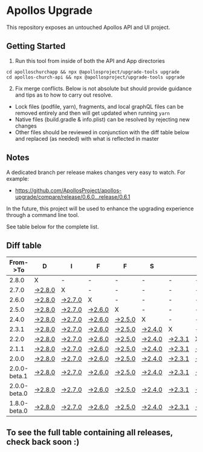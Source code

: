 # Apollos Upgrade

This repository exposes an untouched Apollos API and UI project.

## Getting Started

1. Run this tool from inside of both the API and App directories

```
cd apolloschurchapp && npx @apollosproject/upgrade-tools upgrade
cd apollos-church-api && npx @apollosproject/upgrade-tools upgrade
```

2. Fix merge conflicts. Below is not absolute but should provide guidance and tips as to how to carry out resolve.
* Lock files (podfile, yarn), fragments, and local graphQL files can be removed entirely and then will get updated when running `yarn`
* Native files (build.gradle & info.plist) can be resolved by rejecting new changes
* Other files should be reviewed in conjunction with the diff table below and replaced (as needed) with what is reflected in master

## Notes

A dedicated branch per release makes changes very easy
to watch. For example:

* https://github.com/ApollosProject/apollos-upgrade/compare/release/0.6.0...release/0.6.1

In the future, this project will be used to enhance the upgrading experience through a command line tool.

See table below for the complete list.

## Diff table

| From->To     | D                                                                                                        | I                                                                                                        | F                                                                                                        | F                                                                                                        | S                                                                                                        |                                                                                                          | =                                                                                                        | =                                                                                                        |                                                                                                          | F                                                                                                                      | U                                                                                                                      | N   |
| ------------ | -------------------------------------------------------------------------------------------------------- | -------------------------------------------------------------------------------------------------------- | -------------------------------------------------------------------------------------------------------- | -------------------------------------------------------------------------------------------------------- | -------------------------------------------------------------------------------------------------------- | -------------------------------------------------------------------------------------------------------- | -------------------------------------------------------------------------------------------------------- | -------------------------------------------------------------------------------------------------------- | -------------------------------------------------------------------------------------------------------- | ---------------------------------------------------------------------------------------------------------------------- | ---------------------------------------------------------------------------------------------------------------------- | --- |
| 2.8.0        | X                                                                                                        | -                                                                                                        | -                                                                                                        | -                                                                                                        | -                                                                                                        | -                                                                                                        | -                                                                                                        | -                                                                                                        | -                                                                                                        | -                                                                                                                      | -                                                                                                                      | -   |
| 2.7.0        | [->2.8.0](https://github.com/ApollosProject/apollos-upgrade/compare/release/2.7.0..release/2.8.0)        | X                                                                                                        | -                                                                                                        | -                                                                                                        | -                                                                                                        | -                                                                                                        | -                                                                                                        | -                                                                                                        | -                                                                                                        | -                                                                                                                      | -                                                                                                                      | -   |
| 2.6.0        | [->2.8.0](https://github.com/ApollosProject/apollos-upgrade/compare/release/2.6.0..release/2.8.0)        | [->2.7.0](https://github.com/ApollosProject/apollos-upgrade/compare/release/2.6.0..release/2.7.0)        | X                                                                                                        | -                                                                                                        | -                                                                                                        | -                                                                                                        | -                                                                                                        | -                                                                                                        | -                                                                                                        | -                                                                                                                      | -                                                                                                                      | -   |
| 2.5.0        | [->2.8.0](https://github.com/ApollosProject/apollos-upgrade/compare/release/2.5.0..release/2.8.0)        | [->2.7.0](https://github.com/ApollosProject/apollos-upgrade/compare/release/2.5.0..release/2.7.0)        | [->2.6.0](https://github.com/ApollosProject/apollos-upgrade/compare/release/2.5.0..release/2.6.0)        | X                                                                                                        | -                                                                                                        | -                                                                                                        | -                                                                                                        | -                                                                                                        | -                                                                                                        | -                                                                                                                      | -                                                                                                                      | -   |
| 2.4.0        | [->2.8.0](https://github.com/ApollosProject/apollos-upgrade/compare/release/2.4.0..release/2.8.0)        | [->2.7.0](https://github.com/ApollosProject/apollos-upgrade/compare/release/2.4.0..release/2.7.0)        | [->2.6.0](https://github.com/ApollosProject/apollos-upgrade/compare/release/2.4.0..release/2.6.0)        | [->2.5.0](https://github.com/ApollosProject/apollos-upgrade/compare/release/2.4.0..release/2.5.0)        | X                                                                                                        | -                                                                                                        | -                                                                                                        | -                                                                                                        | -                                                                                                        | -                                                                                                                      | -                                                                                                                      | -   |
| 2.3.1        | [->2.8.0](https://github.com/ApollosProject/apollos-upgrade/compare/release/2.3.1..release/2.8.0)        | [->2.7.0](https://github.com/ApollosProject/apollos-upgrade/compare/release/2.3.1..release/2.7.0)        | [->2.6.0](https://github.com/ApollosProject/apollos-upgrade/compare/release/2.3.1..release/2.6.0)        | [->2.5.0](https://github.com/ApollosProject/apollos-upgrade/compare/release/2.3.1..release/2.5.0)        | [->2.4.0](https://github.com/ApollosProject/apollos-upgrade/compare/release/2.3.1..release/2.4.0)        | X                                                                                                        | -                                                                                                        | -                                                                                                        | -                                                                                                        | -                                                                                                                      | -                                                                                                                      | -   |
| 2.2.0        | [->2.8.0](https://github.com/ApollosProject/apollos-upgrade/compare/release/2.2.0..release/2.8.0)        | [->2.7.0](https://github.com/ApollosProject/apollos-upgrade/compare/release/2.2.0..release/2.7.0)        | [->2.6.0](https://github.com/ApollosProject/apollos-upgrade/compare/release/2.2.0..release/2.6.0)        | [->2.5.0](https://github.com/ApollosProject/apollos-upgrade/compare/release/2.2.0..release/2.5.0)        | [->2.4.0](https://github.com/ApollosProject/apollos-upgrade/compare/release/2.2.0..release/2.4.0)        | [->2.3.1](https://github.com/ApollosProject/apollos-upgrade/compare/release/2.2.0..release/2.3.1)        | X                                                                                                        | -                                                                                                        | -                                                                                                        | -                                                                                                                      | -                                                                                                                      | -   |
| 2.1.1        | [->2.8.0](https://github.com/ApollosProject/apollos-upgrade/compare/release/2.1.1..release/2.8.0)        | [->2.7.0](https://github.com/ApollosProject/apollos-upgrade/compare/release/2.1.1..release/2.7.0)        | [->2.6.0](https://github.com/ApollosProject/apollos-upgrade/compare/release/2.1.1..release/2.6.0)        | [->2.5.0](https://github.com/ApollosProject/apollos-upgrade/compare/release/2.1.1..release/2.5.0)        | [->2.4.0](https://github.com/ApollosProject/apollos-upgrade/compare/release/2.1.1..release/2.4.0)        | [->2.3.1](https://github.com/ApollosProject/apollos-upgrade/compare/release/2.1.1..release/2.3.1)        | [->2.2.0](https://github.com/ApollosProject/apollos-upgrade/compare/release/2.1.1..release/2.2.0)        | X                                                                                                        | -                                                                                                        | -                                                                                                                      | -                                                                                                                      | -   |
| 2.0.0        | [->2.8.0](https://github.com/ApollosProject/apollos-upgrade/compare/release/2.0.0..release/2.8.0)        | [->2.7.0](https://github.com/ApollosProject/apollos-upgrade/compare/release/2.0.0..release/2.7.0)        | [->2.6.0](https://github.com/ApollosProject/apollos-upgrade/compare/release/2.0.0..release/2.6.0)        | [->2.5.0](https://github.com/ApollosProject/apollos-upgrade/compare/release/2.0.0..release/2.5.0)        | [->2.4.0](https://github.com/ApollosProject/apollos-upgrade/compare/release/2.0.0..release/2.4.0)        | [->2.3.1](https://github.com/ApollosProject/apollos-upgrade/compare/release/2.0.0..release/2.3.1)        | [->2.2.0](https://github.com/ApollosProject/apollos-upgrade/compare/release/2.0.0..release/2.2.0)        | [->2.1.1](https://github.com/ApollosProject/apollos-upgrade/compare/release/2.0.0..release/2.1.1)        | X                                                                                                        | -                                                                                                                      | -                                                                                                                      | -   |
| 2.0.0-beta.1 | [->2.8.0](https://github.com/ApollosProject/apollos-upgrade/compare/release/2.0.0-beta.1..release/2.8.0) | [->2.7.0](https://github.com/ApollosProject/apollos-upgrade/compare/release/2.0.0-beta.1..release/2.7.0) | [->2.6.0](https://github.com/ApollosProject/apollos-upgrade/compare/release/2.0.0-beta.1..release/2.6.0) | [->2.5.0](https://github.com/ApollosProject/apollos-upgrade/compare/release/2.0.0-beta.1..release/2.5.0) | [->2.4.0](https://github.com/ApollosProject/apollos-upgrade/compare/release/2.0.0-beta.1..release/2.4.0) | [->2.3.1](https://github.com/ApollosProject/apollos-upgrade/compare/release/2.0.0-beta.1..release/2.3.1) | [->2.2.0](https://github.com/ApollosProject/apollos-upgrade/compare/release/2.0.0-beta.1..release/2.2.0) | [->2.1.1](https://github.com/ApollosProject/apollos-upgrade/compare/release/2.0.0-beta.1..release/2.1.1) | [->2.0.0](https://github.com/ApollosProject/apollos-upgrade/compare/release/2.0.0-beta.1..release/2.0.0) | X                                                                                                                      | -                                                                                                                      | -   |
| 2.0.0-beta.0 | [->2.8.0](https://github.com/ApollosProject/apollos-upgrade/compare/release/2.0.0-beta.0..release/2.8.0) | [->2.7.0](https://github.com/ApollosProject/apollos-upgrade/compare/release/2.0.0-beta.0..release/2.7.0) | [->2.6.0](https://github.com/ApollosProject/apollos-upgrade/compare/release/2.0.0-beta.0..release/2.6.0) | [->2.5.0](https://github.com/ApollosProject/apollos-upgrade/compare/release/2.0.0-beta.0..release/2.5.0) | [->2.4.0](https://github.com/ApollosProject/apollos-upgrade/compare/release/2.0.0-beta.0..release/2.4.0) | [->2.3.1](https://github.com/ApollosProject/apollos-upgrade/compare/release/2.0.0-beta.0..release/2.3.1) | [->2.2.0](https://github.com/ApollosProject/apollos-upgrade/compare/release/2.0.0-beta.0..release/2.2.0) | [->2.1.1](https://github.com/ApollosProject/apollos-upgrade/compare/release/2.0.0-beta.0..release/2.1.1) | [->2.0.0](https://github.com/ApollosProject/apollos-upgrade/compare/release/2.0.0-beta.0..release/2.0.0) | [->2.0.0-beta.1](https://github.com/ApollosProject/apollos-upgrade/compare/release/2.0.0-beta.0..release/2.0.0-beta.1) | X                                                                                                                      | -   |
| 1.8.0-beta.0 | [->2.8.0](https://github.com/ApollosProject/apollos-upgrade/compare/release/1.8.0-beta.0..release/2.8.0) | [->2.7.0](https://github.com/ApollosProject/apollos-upgrade/compare/release/1.8.0-beta.0..release/2.7.0) | [->2.6.0](https://github.com/ApollosProject/apollos-upgrade/compare/release/1.8.0-beta.0..release/2.6.0) | [->2.5.0](https://github.com/ApollosProject/apollos-upgrade/compare/release/1.8.0-beta.0..release/2.5.0) | [->2.4.0](https://github.com/ApollosProject/apollos-upgrade/compare/release/1.8.0-beta.0..release/2.4.0) | [->2.3.1](https://github.com/ApollosProject/apollos-upgrade/compare/release/1.8.0-beta.0..release/2.3.1) | [->2.2.0](https://github.com/ApollosProject/apollos-upgrade/compare/release/1.8.0-beta.0..release/2.2.0) | [->2.1.1](https://github.com/ApollosProject/apollos-upgrade/compare/release/1.8.0-beta.0..release/2.1.1) | [->2.0.0](https://github.com/ApollosProject/apollos-upgrade/compare/release/1.8.0-beta.0..release/2.0.0) | [->2.0.0-beta.1](https://github.com/ApollosProject/apollos-upgrade/compare/release/1.8.0-beta.0..release/2.0.0-beta.1) | [->2.0.0-beta.0](https://github.com/ApollosProject/apollos-upgrade/compare/release/1.8.0-beta.0..release/2.0.0-beta.0) | X   |

## To see the full table containing all releases, check back soon :)
